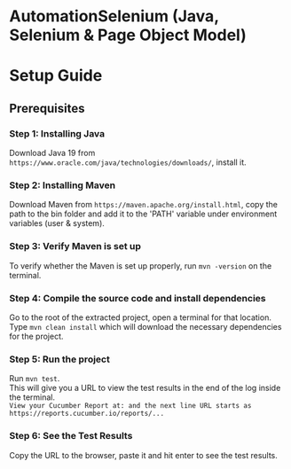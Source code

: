 # AutomationSelenium (Java, Selenium & Page Object Model)

# Setup Guide
## Prerequisites
### Step 1: Installing Java

Download Java 19 from `https://www.oracle.com/java/technologies/downloads/`, install it.

### Step 2: Installing Maven

Download Maven from `https://maven.apache.org/install.html`, copy the path to the bin folder and add it to the 'PATH' variable under environment variables (user & system).

### Step 3: Verify Maven is set up

To verify whether the Maven is set up properly, run `mvn -version` on the terminal.

### Step 4: Compile the source code and install dependencies

Go to the root of the extracted project, open a terminal for that location. <br/>
Type `mvn clean install` which will download the necessary dependencies for the project.

### Step 5: Run the project

Run `mvn test`.<br/> 
This will give you a URL to view the test results in the end of the log inside the terminal.<br/> 
`View your Cucumber Report at: and the next line URL starts as https://reports.cucumber.io/reports/...`

### Step 6: See the Test Results

Copy the URL to the browser, paste it and hit enter to see the test results.
